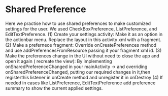 # Shared Preference
Here we practise how to use shared preferences to make customized settings for the user.
We used CheckBoxPreference, ListPreference, and EditTextPreference.
(1) Create your settings activity: 
        Make it as an option in the actionbar menu. Replace the layout in this activity xml with a fragment.
(2) Make a prefernece fragment:
        Override onCreatePreferences method and use addPreferencesFromResource passing it your fragment xml id.
(3) Make the preferences change in the UI without need to close the app and open it again ( recreate the view):
        By implementing onSharedPreferenceChanged in your mainActivity -> and overriding onSharedPreferenceChanged, putting our required changes in it,then registerthis listener in onCreate method and unregister it in onDestroy
(4) If needed in cases like ListPreference, EditTextPreference add preference summary to show the current applied settings.        
